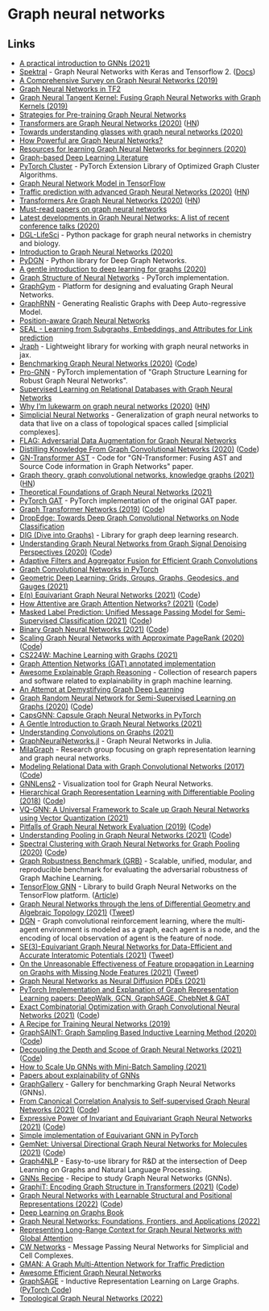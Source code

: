 # Graph neural networks

## Links

- [A practical introduction to GNNs (2021)](https://danielegrattarola.github.io/posts/2021-03-03/gnn-lecture-part-1.html)
- [Spektral](https://github.com/danielegrattarola/spektral) - Graph Neural Networks with Keras and Tensorflow 2. ([Docs](https://graphneural.network/))
- [A Comprehensive Survey on Graph Neural Networks (2019)](https://arxiv.org/pdf/1901.00596.pdf)
- [Graph Neural Networks in TF2](https://github.com/microsoft/tf2-gnn)
- [Graph Neural Tangent Kernel: Fusing Graph Neural Networks with Graph Kernels (2019)](https://github.com/KangchengHou/gntk)
- [Strategies for Pre-training Graph Neural Networks](https://github.com/snap-stanford/pretrain-gnns)
- [Transformers are Graph Neural Networks (2020)](https://graphdeeplearning.github.io/post/transformers-are-gnns/) ([HN](https://news.ycombinator.com/item?id=22518263))
- [Towards understanding glasses with graph neural networks (2020)](https://deepmind.com/blog/article/Towards-understanding-glasses-with-graph-neural-networks)
- [How Powerful are Graph Neural Networks?](https://github.com/weihua916/powerful-gnns)
- [Resources for learning Graph Neural Networks for beginners (2020)](https://www.reddit.com/r/MLQuestions/comments/gk517g/resources_for_learning_graph_neural_networks_for/)
- [Graph-based Deep Learning Literature](https://github.com/naganandy/graph-based-deep-learning-literature)
- [PyTorch Cluster](https://github.com/rusty1s/pytorch_cluster) - PyTorch Extension Library of Optimized Graph Cluster Algorithms.
- [Graph Neural Network Model in TensorFlow](https://github.com/mtiezzi/gnn)
- [Traffic prediction with advanced Graph Neural Networks (2020)](https://deepmind.com/blog/article/traffic-prediction-with-advanced-graph-neural-networks) ([HN](https://news.ycombinator.com/item?id=24386584))
- [Transformers Are Graph Neural Networks (2020)](https://thegradient.pub/transformers-are-graph-neural-networks/) ([HN](https://news.ycombinator.com/item?id=24453294))
- [Must-read papers on graph neural networks](https://github.com/thunlp/GNNPapers)
- [Latest developments in Graph Neural Networks: A list of recent conference talks (2020)](https://www.reddit.com/r/MachineLearning/comments/j6wzut/r_latest_developments_in_graph_neural_networks_a/)
- [DGL-LifeSci](https://github.com/awslabs/dgl-lifesci) - Python package for graph neural networks in chemistry and biology.
- [Introduction to Graph Neural Networks (2020)](https://heartbeat.fritz.ai/introduction-to-graph-neural-networks-c5a9f4aa9e99)
- [PyDGN](https://github.com/diningphil/PyDGN) - Python library for Deep Graph Networks.
- [A gentle introduction to deep learning for graphs (2020)](https://www.sciencedirect.com/science/article/abs/pii/S0893608020302197)
- [Graph Structure of Neural Networks](https://github.com/facebookresearch/graph2nn) - PyTorch implementation.
- [GraphGym](https://github.com/snap-stanford/GraphGym) - Platform for designing and evaluating Graph Neural Networks.
- [GraphRNN](https://github.com/JiaxuanYou/graph-generation) - Generating Realistic Graphs with Deep Auto-regressive Model.
- [Position-aware Graph Neural Networks](https://github.com/JiaxuanYou/P-GNN)
- [SEAL - Learning from Subgraphs, Embeddings, and Attributes for Link prediction](https://github.com/muhanzhang/SEAL)
- [Jraph](https://github.com/deepmind/jraph) - Lightweight library for working with graph neural networks in jax.
- [Benchmarking Graph Neural Networks (2020)](https://arxiv.org/abs/2003.00982) ([Code](https://github.com/graphdeeplearning/benchmarking-gnns))
- [Pro-GNN](https://github.com/ChandlerBang/Pro-GNN) - PyTorch implementation of "Graph Structure Learning for Robust Graph Neural Networks".
- [Supervised Learning on Relational Databases with Graph Neural Networks](https://github.com/mwcvitkovic/Supervised-Learning-on-Relational-Databases-with-GNNs)
- [Why I’m lukewarm on graph neural networks (2020)](https://www.singlelunch.com/2020/12/28/why-im-lukewarm-on-graph-neural-networks/) ([HN](https://news.ycombinator.com/item?id=25632592))
- [Simplicial Neural Networks](https://github.com/stefaniaebli/paper-snn-neurips2020tda) - Generalization of graph neural networks to data that live on a class of topological spaces called [simplicial complexes].
- [FLAG: Adversarial Data Augmentation for Graph Neural Networks](https://github.com/devnkong/FLAG)
- [Distilling Knowledge From Graph Convolutional Networks (2020)](https://openaccess.thecvf.com/content_CVPR_2020/html/Yang_Distilling_Knowledge_From_Graph_Convolutional_Networks_CVPR_2020_paper.html) ([Code](https://github.com/ihollywhy/DistillGCN.PyTorch))
- [GN-Transformer AST](https://github.com/chengjunyan1/GN-Transformer-AST) - Code for "GN-Transformer: Fusing AST and Source Code information in Graph Networks" paper.
- [Graph theory, graph convolutional networks, knowledge graphs (2021)](https://albertazout.substack.com/p/gradient-ascent-10) ([HN](https://news.ycombinator.com/item?id=26058440))
- [Theoretical Foundations of Graph Neural Networks (2021)](https://www.youtube.com/watch?v=uF53xsT7mjc)
- [PyTorch GAT](https://github.com/gordicaleksa/pytorch-GAT) - PyTorch implementation of the original GAT paper.
- [Graph Transformer Networks (2019)](https://arxiv.org/abs/1911.06455) ([Code](https://github.com/seongjunyun/Graph_Transformer_Networks))
- [DropEdge: Towards Deep Graph Convolutional Networks on Node Classification](https://github.com/DropEdge/DropEdge)
- [DIG (Dive into Graphs)](https://github.com/divelab/DIG) - Library for graph deep learning research.
- [Understanding Graph Neural Networks from Graph Signal Denoising Perspectives (2020)](https://arxiv.org/abs/2006.04386) ([Code](https://github.com/fuguoji/GSDN))
- [Adaptive Filters and Aggregator Fusion for Efficient Graph Convolutions](https://github.com/shyam196/egc)
- [Graph Convolutional Networks in PyTorch](https://github.com/tkipf/pygcn)
- [Geometric Deep Learning: Grids, Groups, Graphs, Geodesics, and Gauges (2021)](https://arxiv.org/abs/2104.13478)
- [E(n) Equivariant Graph Neural Networks (2021)](https://arxiv.org/abs/2102.09844) ([Code](https://github.com/vgsatorras/egnn))
- [How Attentive are Graph Attention Networks? (2021)](https://arxiv.org/pdf/2105.14491.pdf) ([Code](https://github.com/tech-srl/how_attentive_are_gats))
- [Masked Label Prediction: Unified Message Passing Model for Semi-Supervised Classification (2021)](https://arxiv.org/abs/2009.03509) ([Code](https://github.com/lucidrains/graph-transformer-pytorch))
- [Binary Graph Neural Networks (2021)](https://arxiv.org/abs/2012.15823) ([Code](https://github.com/mbahri/binary_gnn))
- [Scaling Graph Neural Networks with Approximate PageRank (2020)](https://www.in.tum.de/daml/pprgo/) ([Code](https://github.com/TUM-DAML/pprgo_pytorch))
- [CS224W: Machine Learning with Graphs (2021)](https://www.youtube.com/playlist?list=PLoROMvodv4rPLKxIpqhjhPgdQy7imNkDn)
- [Graph Attention Networks (GAT) annotated implementation](https://nn.labml.ai/graphs/gat/index.html)
- [Awesome Explainable Graph Reasoning](https://github.com/AstraZeneca/awesome-explainable-graph-reasoning) - Collection of research papers and software related to explainability in graph machine learning.
- [An Attempt at Demystifying Graph Deep Learning](https://ericmjl.github.io/essays-on-data-science/machine-learning/graph-nets/)
- [Graph Random Neural Network for Semi-Supervised Learning on Graphs (2020)](https://arxiv.org/abs/2005.11079) ([Code](https://github.com/THUDM/GRAND))
- [CapsGNN: Capsule Graph Neural Networks in PyTorch](https://github.com/benedekrozemberczki/CapsGNN)
- [A Gentle Introduction to Graph Neural Networks (2021)](https://distill.pub/2021/gnn-intro/)
- [Understanding Convolutions on Graphs (2021)](https://distill.pub/2021/understanding-gnns/)
- [GraphNeuralNetworks.jl](https://github.com/CarloLucibello/GraphNeuralNetworks.jl) - Graph Neural Networks in Julia.
- [MilaGraph](https://github.com/DeepGraphLearning) - Research group focusing on graph representation learning and graph neural networks.
- [Modeling Relational Data with Graph Convolutional Networks (2017)](https://arxiv.org/abs/1703.06103) ([Code](https://github.com/MichSchli/RelationPrediction))
- [GNNLens2](https://github.com/dmlc/GNNLens2) - Visualization tool for Graph Neural Networks.
- [Hierarchical Graph Representation Learning with Differentiable Pooling (2018)](https://arxiv.org/abs/1806.08804) ([Code](https://github.com/RexYing/diffpool))
- [VQ-GNN: A Universal Framework to Scale up Graph Neural Networks using Vector Quantization (2021)](https://arxiv.org/abs/2110.14363)
- [Pitfalls of Graph Neural Network Evaluation (2019)](https://arxiv.org/abs/1811.05868) ([Code](https://github.com/shchur/gnn-benchmark))
- [Understanding Pooling in Graph Neural Networks (2021)](https://arxiv.org/abs/2110.05292) ([Code](https://github.com/danielegrattarola/SRC))
- [Spectral Clustering with Graph Neural Networks for Graph Pooling (2020)](https://arxiv.org/abs/1907.00481) ([Code](https://github.com/FilippoMB/Spectral-Clustering-with-Graph-Neural-Networks-for-Graph-Pooling))
- [Graph Robustness Benchmark (GRB)](https://github.com/THUDM/grb) - Scalable, unified, modular, and reproducible benchmark for evaluating the adversarial robustness of Graph Machine Learning.
- [TensorFlow GNN](https://github.com/tensorflow/gnn) - Library to build Graph Neural Networks on the TensorFlow platform. ([Article](https://blog.tensorflow.org/2021/11/introducing-tensorflow-gnn.html))
- [Graph Neural Networks through the lens of Differential Geometry and Algebraic Topology (2021)](https://towardsdatascience.com/graph-neural-networks-through-the-lens-of-differential-geometry-and-algebraic-topology-3a7c3c22d5f) ([Tweet](https://twitter.com/mmbronstein/status/1461366066282569734))
- [DGN](https://github.com/PKU-AI-Edge/DGN) - Graph convolutional reinforcement learning, where the multi-agent environment is modeled as a graph, each agent is a node, and the encoding of local observation of agent is the feature of node.
- [SE(3)-Equivariant Graph Neural Networks for Data-Efficient and Accurate Interatomic Potentials (2021)](https://arxiv.org/abs/2101.03164) ([Tweet](https://twitter.com/simonbatzner/status/1348642158308425732))
- [On the Unreasonable Effectiveness of Feature propagation in Learning on Graphs with Missing Node Features (2021)](https://arxiv.org/abs/2111.12128) ([Tweet](https://twitter.com/emaros96/status/1466093631698358275))
- [Graph Neural Networks as Neural Diffusion PDEs (2021)](https://blog.twitter.com/engineering/en_us/topics/insights/2021/graph-neural-networks-as-neural-diffusion-pdes)
- [PyTorch Implementation and Explanation of Graph Representation Learning papers: DeepWalk, GCN, GraphSAGE, ChebNet & GAT](https://github.com/dsgiitr/graph_nets)
- [Exact Combinatorial Optimization with Graph Convolutional Neural Networks (2021)](https://arxiv.org/abs/1906.01629) ([Code](https://github.com/ds4dm/learn2branch))
- [A Recipe for Training Neural Networks (2019)](http://karpathy.github.io/2019/04/25/recipe/)
- [GraphSAINT: Graph Sampling Based Inductive Learning Method (2020)](https://openreview.net/forum?id=BJe8pkHFwS) ([Code](https://github.com/GraphSAINT/GraphSAINT))
- [Decoupling the Depth and Scope of Graph Neural Networks (2021)](https://openreview.net/forum?id=_IY3_4psXuf) ([Code](https://github.com/facebookresearch/shaDow_GNN))
- [How to Scale Up GNNs with Mini-Batch Sampling (2021)](https://sigopt.com/blog/mini-batch-sampling-with-gnns/)
- [Papers about explainability of GNNs](https://github.com/flyingdoog/awesome-graph-explainability-papers)
- [GraphGallery](https://github.com/EdisonLeeeee/GraphGallery) - Gallery for benchmarking Graph Neural Networks (GNNs).
- [From Canonical Correlation Analysis to Self-supervised Graph Neural Networks (2021)](https://arxiv.org/abs/2106.12484) ([Code](https://github.com/hengruizhang98/CCA-SSG))
- [Expressive Power of Invariant and Equivariant Graph Neural Networks (2021)](https://arxiv.org/abs/2006.15646) ([Code](https://github.com/mlelarge/graph_neural_net))
- [Simple implementation of Equivariant GNN in PyTorch](https://github.com/senya-ashukha/simple-equivariant-gnn)
- [GemNet: Universal Directional Graph Neural Networks for Molecules (2021)](https://www.in.tum.de/daml/gemnet/) ([Code](https://github.com/TUM-DAML/gemnet_pytorch))
- [Graph4NLP](https://github.com/graph4ai/graph4nlp) - Easy-to-use library for R&D at the intersection of Deep Learning on Graphs and Natural Language Processing.
- [GNNs Recipe](https://github.com/dair-ai/GNNs-Recipe) - Recipe to study Graph Neural Networks (GNNs).
- [GraphiT: Encoding Graph Structure in Transformers (2021)](https://arxiv.org/abs/2106.05667) ([Code](https://github.com/inria-thoth/GraphiT))
- [Graph Neural Networks with Learnable Structural and Positional Representations (2022)](https://arxiv.org/abs/2110.07875) ([Code](https://github.com/vijaydwivedi75/gnn-lspe))
- [Deep Learning on Graphs Book](https://web.njit.edu/~ym329/dlg_book/)
- [Graph Neural Networks: Foundations, Frontiers, and Applications (2022)](https://graph-neural-networks.github.io/)
- [Representing Long-Range Context for Graph Neural Networks with Global Attention](https://github.com/ucbrise/graphtrans)
- [CW Networks](https://github.com/twitter-research/cwn) - Message Passing Neural Networks for Simplicial and Cell Complexes.
- [GMAN: A Graph Multi-Attention Network for Traffic Prediction](https://github.com/zhengchuanpan/GMAN)
- [Awesome Efficient Graph Neural Networks](https://github.com/chaitjo/awesome-efficient-gnn)
- [GraphSAGE](http://snap.stanford.edu/graphsage/) - Inductive Representation Learning on Large Graphs. ([PyTorch Code](https://github.com/twjiang/graphSAGE-pytorch))
- [Topological Graph Neural Networks (2022)](https://github.com/BorgwardtLab/TOGL)